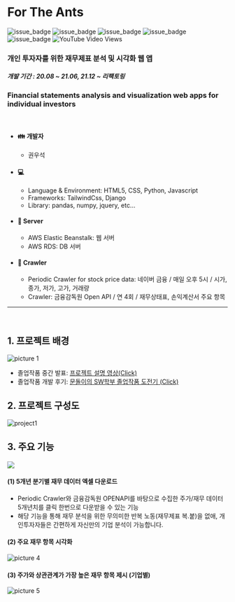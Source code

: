 # For The Ants

![issue_badge](https://img.shields.io/badge/python-3.8-blue?style=flat)
![issue_badge](https://img.shields.io/badge/django-3.7.1-blue?style=flat)
![issue_badge](https://img.shields.io/badge/tailwindcss-6.14.11-blue?style=flat)
![issue_badge](https://img.shields.io/badge/pandas-1.2.3-blue?style=flat)
![issue_badge](https://img.shields.io/badge/numpy-1.20.1-blue?style=flat)
![YouTube Video Views](https://img.shields.io/youtube/views/PR4RI2n3VL8?style=social)
### 개인 투자자를 위한 재무제표 분석 및 시각화 웹 앱
##### 개발 기간 : 20.08 ~ 21.06, 21.12 ~ 리팩토링
### Financial statements analysis and visualization web apps for individual investors


</br>

* #### :family: 개발자
  * 권우석

* #### :computer:
  * Language & Environment: HTML5, CSS, Python, Javascript
  * Frameworks: TailwindCss, Django
  * Library: pandas, numpy, jquery, etc...

* #### :file_folder: Server
  * AWS Elastic Beanstalk: 웹 서버
  * AWS RDS: DB 서버

* #### :iphone: Crawler
  * Periodic Crawler for stock price data: 네이버 금융 / 매일 오후 5시 / 시가, 종가, 저가, 고가, 거래량 
  * Crawler: 금융감독원 Open API / 연 4회 / 재무상태표, 손익계산서 주요 항목

<hr/>

</br>

## 1. 프로젝트 배경

  
![picture 1](https://user-images.githubusercontent.com/62459196/146550617-d89d44b3-dcd6-4996-9d38-c3e295e4e75d.png)
  
 - 졸업작품 중간 발표: [프로젝트 설명 영상(Click)](https://youtu.be/PR4RI2n3VL8?t=0s)  
 - 졸업작품 개발 후기: [문돌이의 SW학부 졸업작품 도전기 (Click)](https://blog.naver.com/rnjsdntjr26/222387156770)   
 

 
## 2. 프로젝트 구성도

  
![project1](https://github.com/egg528/egg528.github.io/blob/master/imgs/project1.png?raw=true)  


 ## 3. 주요 기능
####    
  
![](https://github.com/egg528/egg528.github.io/blob/master/gifs/project1.gif?raw=true)  

#### (1) 5개년 분기별 재무 데이터 엑셀 다운로드
- Periodic Crawler와 금융감독원 OPENAPI를 바탕으로 수집한 주가/재무 데이터 5개년치를 클릭 한번으로 다운받을 수 있는 기능
- 해당 기능을 통해 재무 분석을 위한 무의미한 반복 노동(재무제표 복.붙)을 없애, 개인투자자들은 간편하게 자신만의 기업 분석이 가능합니다.        


#### (2) 주요 재무 항목 시각화
![picture 4](https://user-images.githubusercontent.com/62459196/146550682-c77be4e0-b87e-4668-ac70-436f43318053.png)  

#### (3) 주가와 상관관계가 가장 높은 재무 항목 제시 (기업별)

  ![picture 5](https://user-images.githubusercontent.com/62459196/146550686-5ccbed5f-61d7-4bd6-b804-b3f122c1e925.png)
